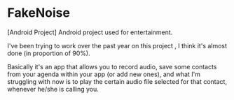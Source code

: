 # FakeNoise
[Android Project] Android project used for entertainment.

I've been trying to work over the past year on this project , I think it's almost done (in proportion of 90%).

Basically it's an app that allows you to record audio, save some contacts from your agenda within your app (or add new ones), and what I'm struggling with now is to play the certain audio file selected for that contact, whenever he/she is calling you.
